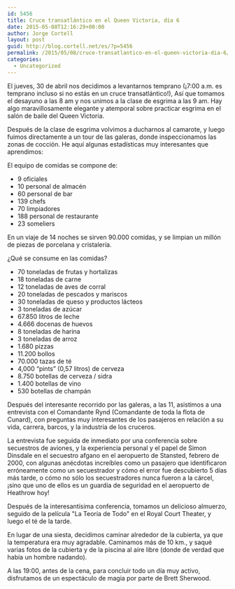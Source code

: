 ```yaml
---
id: 5456
title: Cruce transatlántico en el Queen Victoria, día 6
date: 2015-05-08T12:16:29+00:00
author: Jorge Cortell
layout: post
guid: http://blog.cortell.net/es/?p=5456
permalink: /2015/05/08/cruce-transatlantico-en-el-queen-victoria-dia-6/
categories:
  - Uncategorized
---
```

El jueves, 30 de abril nos decidimos a levantarnos temprano (¡7:00 a.m. es temprano incluso si no estás en un cruce transatlántico!), Así que tomamos el desayuno a las 8 am y nos unimos a la clase de esgrima a las 9 am. Hay algo maravillosamente elegante y atemporal sobre practicar esgrima en el salón de baile del Queen Victoria.

Después de la clase de esgrima volvimos a ducharnos al camarote, y luego fuimos directamente a un tour de las galeras, donde inspeccionamos las zonas de cocción. He aquí algunas estadísticas muy interesantes que aprendimos:

El equipo de comidas se compone de:

  * 9 oficiales
  * 10 personal de almacén
  * 60 personal de bar
  * 139 chefs
  * 70 limpiadores
  * 188 personal de restaurante
  * 23 someliers

En un viaje de 14 noches se sirven 90.000 comidas, y se limpian un millón de piezas de porcelana y cristalería.
  
¿Qué se consume en las comidas?

  * 70 toneladas de frutas y hortalizas
  * 18 toneladas de carne
  * 12 toneladas de aves de corral
  * 20 toneladas de pescados y mariscos
  * 30 toneladas de queso y productos lácteos
  * 3 toneladas de azúcar
  * 67.850 litros de leche
  * 4.666 docenas de huevos
  * 8 toneladas de harina
  * 3 toneladas de arroz
  * 1.680 pizzas
  * 11.200 bollos
  * 70.000 tazas de té
  * 4,000 “pints” (0,57 litros) de cerveza
  * 8.750 botellas de cerveza / sidra
  * 1.400 botellas de vino
  * 530 botellas de champán

Después del interesante recorrido por las galeras, a las 11, asistimos a una entrevista con el Comandante Rynd (Comandante de toda la flota de Cunard), con preguntas muy interesantes de los pasajeros en relación a su vida, carrera, barcos, y la industria de los cruceros.

La entrevista fue seguida de inmediato por una conferencia sobre secuestros de aviones, y la experiencia personal y el papel de Simon Dinsdale en el secuestro afgano en el aeropuerto de Stansted, febrero de 2000, con algunas anécdotas increíbles como un pasajero que identificaron erróneamente como un secuestrador y cómo el error fue descubierto 5 días más tarde, o cómo no sólo los secuestradores nunca fueron a la cárcel, ¡sino que uno de ellos es un guardia de seguridad en el aeropuerto de Heathrow hoy!

Después de la interesantísima conferencia, tomamos un delicioso almuerzo, seguido de la película "La Teoría de Todo" en el Royal Court Theater, y luego el té de la tarde.

En lugar de una siesta, decidimos caminar alrededor de la cubierta, ya que la temperatura era muy agradable. Caminamos más de 10 km., y saqué varias fotos de la cubierta y de la piscina al aire libre (donde de verdad que había un hombre nadando).

A las 19:00, antes de la cena, para concluir todo un día muy activo, disfrutamos de un espectáculo de magia por parte de Brett Sherwood.